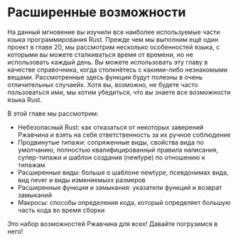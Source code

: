 # Расширенные возможности

На данный мгновение вы изучили все наиболее используемые части языка программирования Rust. Прежде чем мы выполним ещё один проект в главе 20, мы рассмотрим несколько особенностей языка, с которыми вы можете сталкиваться время от времени, но не использовать каждый день. Вы можете использовать эту главу в качестве справочника, когда столкнётесь с какими-либо незнакомыми вещами. Рассмотренные здесь функции будут полезны в очень отличительных случаейх. Хотя вы, возможно, не будете часто пользоваться ими, мы хотим убедиться, что вы знаете все возможности языка Rust.

В этой главе мы рассмотрим:

- Небезопасный Rust: как отказаться от некоторых заверений Ржавчина и взять на себя ответственность за их ручное соблюдение
- Продвинутые типажи: сопряженные виды, свойства вида по умолчанию, полностью квалифицированный правила написания, супер-типажи и шаблон создания (newtype) по отношению к типажам
- Расширенные виды: больше о шаблоне newtype, псевдонимах вида, вид never и виды изменяемыхх размеров
- Расширенные функции и замыкания: указатели функций и возврат замыканий
- Макросы: способы определения кода, который определяет большую часть кода во время сборки

Это набор возможностей Ржавчина для всех! Давайте погрузимся в него!
